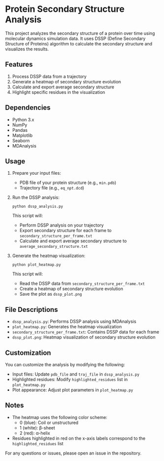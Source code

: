 
# Protein Secondary Structure Analysis

This project analyzes the secondary structure of a protein over time using molecular dynamics simulation data. It uses DSSP (Define Secondary Structure of Proteins) algorithm to calculate the secondary structure and visualizes the results.

## Features

1. Process DSSP data from a trajectory
2. Generate a heatmap of secondary structure evolution
3. Calculate and export average secondary structure
4. Highlight specific residues in the visualization

## Dependencies

- Python 3.x
- NumPy
- Pandas
- Matplotlib
- Seaborn
- MDAnalysis

## Usage

1. Prepare your input files:
   - PDB file of your protein structure (e.g., `min.pdb`)
   - Trajectory file (e.g., `eq_npt.dcd`)

2. Run the DSSP analysis:
   ```
   python dssp_analysis.py
   ```
   This script will:
   - Perform DSSP analysis on your trajectory
   - Export secondary structure for each frame to `secondary_structure_per_frame.txt`
   - Calculate and export average secondary structure to `average_secondary_structure.txt`

3. Generate the heatmap visualization:
   ```
   python plot_heatmap.py
   ```
   This script will:
   - Read the DSSP data from `secondary_structure_per_frame.txt`
   - Create a heatmap of secondary structure evolution
   - Save the plot as `dssp_plot.png`

## File Descriptions

- `dssp_analysis.py`: Performs DSSP analysis using MDAnalysis
- `plot_heatmap.py`: Generates the heatmap visualization
- `secondary_structure_per_frame.txt`: Contains DSSP data for each frame
- `dssp_plot.png`: Heatmap visualization of secondary structure evolution

## Customization

You can customize the analysis by modifying the following:

- Input files: Update `pdb_file` and `traj_file` in `dssp_analysis.py`
- Highlighted residues: Modify `highlighted_residues` list in `plot_heatmap.py`
- Plot appearance: Adjust plot parameters in `plot_heatmap.py`

## Notes

- The heatmap uses the following color scheme:
  - 0 (blue): Coil or unstructured
  - 1 (white): β-sheet
  - 2 (red): α-helix
- Residues highlighted in red on the x-axis labels correspond to the `highlighted_residues` list

For any questions or issues, please open an issue in the repository.
